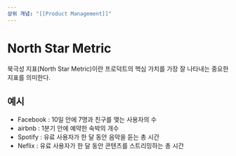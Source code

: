 ```yaml
---
상위 개념: "[[Product Management]]"
---
```

# North Star Metric
북극성 지표(North Star Metric)이란 프로덕트의 핵심 가치를 가장 잘 나타내는 중요한 지표를 의미한다.

## 예시
* Facebook : 10일 안에 7명과 친구를 맺는 사용자의 수
* airbnb : 1분기 안에 예약한 숙박의 개수
* Spotify : 유료 사용자가 한 달 동안 음악을 듣는 총 시간
* Neflix : 유료 사용자가 한 달 동안 콘텐츠를 스트리밍하는 총 시간